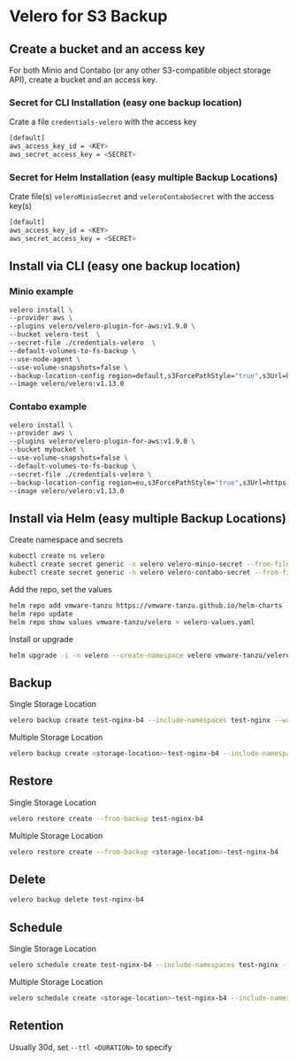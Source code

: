 # Velero for S3 Backup

## Create a bucket and an access key

For both Minio and Contabo (or any other S3-compatible object storage API), create a bucket and an access key.

### Secret for CLI Installation (easy one backup location)

Crate a file `credentials-velero` with the access key

```bash
[default]
aws_access_key_id = <KEY>
aws_secret_access_key = <SECRET>
```

### Secret for Helm Installation (easy multiple Backup Locations)

Crate file(s) `veleroMinioSecret` and `veleroContaboSecret` with the access key(s)

```bash
[default]
aws_access_key_id = <KEY>
aws_secret_access_key = <SECRET>
```

## Install via CLI (easy one backup location)

### Minio example

```bash
velero install \
--provider aws \
--plugins velero/velero-plugin-for-aws:v1.9.0 \
--bucket velero-test  \
--secret-file ./credentials-velero  \
--default-volumes-to-fs-backup \
--use-node-agent \
--use-volume-snapshots=false \
--backup-location-config region=default,s3ForcePathStyle="true",s3Url=https://minio-s3.urbaman.it  \
--image velero/velero:v1.13.0
```

### Contabo example

```bash
velero install \
--provider aws \
--plugins velero/velero-plugin-for-aws:v1.9.0 \
--bucket mybucket \
--use-volume-snapshots=false \
--default-volumes-to-fs-backup \
--secret-file ./credentials-velero \
--backup-location-config region=eu,s3ForcePathStyle="true",s3Url=https://eu2.contabostorage.com \
--image velero/velero:v1.13.0
```

## Install via Helm (easy multiple Backup Locations)

Create namespace and secrets

```bash
kubectl create ns velero
kubectl create secret generic -n velero velero-minio-secret --from-file=config=./veleroMinioSecret
kubectl create secret generic -n velero velero-contabo-secret --from-file=config=./veleroContaboSecret
```

Add the repo, set the values

```bash
helm repo add vmware-tanzu https://vmware-tanzu.github.io/helm-charts
helm repo update
helm repo show values vmware-tanzu/velero > velero-values.yaml
```

Install or upgrade

```bash
helm upgrade -i -n velero --create-namespace velero vmware-tanzu/velero -f velero-values.yaml
```

## Backup

Single Storage Location

```bash
velero backup create test-nginx-b4 --include-namespaces test-nginx --wait
```

Multiple Storage Location

```bash
velero backup create <storage-location>-test-nginx-b4 --include-namespaces test-nginx --storage-location <storage-location> --wait
```

## Restore

Single Storage Location

```bash
velero restore create --from-backup test-nginx-b4
```

Multiple Storage Location

```bash
velero restore create --from-backup <storage-location>-test-nginx-b4
```

## Delete

```bash
velero backup delete test-nginx-b4
```

## Schedule

Single Storage Location

```bash
velero schedule create test-nginx-b4 --include-namespaces test-nginx --schedule "0 7 * * *"
```

Multiple Storage Location

```bash
velero schedule create <storage-location>-test-nginx-b4 --include-namespaces test-nginx --storage-location <storage-location> --schedule "0 7 * * *"
```

## Retention

Usually 30d, set `--ttl <DURATION>` to specify

